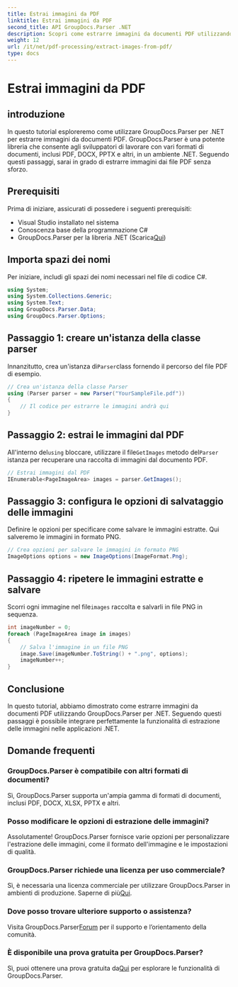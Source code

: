 ```yaml
---
title: Estrai immagini da PDF
linktitle: Estrai immagini da PDF
second_title: API GroupDocs.Parser .NET
description: Scopri come estrarre immagini da documenti PDF utilizzando GroupDocs.Parser per .NET. Guida passo passo con esempi di codice.
weight: 12
url: /it/net/pdf-processing/extract-images-from-pdf/
type: docs
---
```

# Estrai immagini da PDF

## introduzione
In questo tutorial esploreremo come utilizzare GroupDocs.Parser per .NET per estrarre immagini da documenti PDF. GroupDocs.Parser è una potente libreria che consente agli sviluppatori di lavorare con vari formati di documenti, inclusi PDF, DOCX, PPTX e altri, in un ambiente .NET. Seguendo questi passaggi, sarai in grado di estrarre immagini dai file PDF senza sforzo.
## Prerequisiti
Prima di iniziare, assicurati di possedere i seguenti prerequisiti:
- Visual Studio installato nel sistema
- Conoscenza base della programmazione C#
-  GroupDocs.Parser per la libreria .NET (Scarica[Qui](https://releases.groupdocs.com/parser/net/))

## Importa spazi dei nomi
Per iniziare, includi gli spazi dei nomi necessari nel file di codice C#.
```csharp
using System;
using System.Collections.Generic;
using System.Text;
using GroupDocs.Parser.Data;
using GroupDocs.Parser.Options;
```
## Passaggio 1: creare un'istanza della classe parser
 Innanzitutto, crea un'istanza di`Parser`class fornendo il percorso del file PDF di esempio.
```csharp
// Crea un'istanza della classe Parser
using (Parser parser = new Parser("YourSampleFile.pdf"))
{
    // Il codice per estrarre le immagini andrà qui
}
```
## Passaggio 2: estrai le immagini dal PDF
 All'interno del`using` bloccare, utilizzare il file`GetImages` metodo del`Parser` istanza per recuperare una raccolta di immagini dal documento PDF.
```csharp
// Estrai immagini dal PDF
IEnumerable<PageImageArea> images = parser.GetImages();
```
## Passaggio 3: configura le opzioni di salvataggio delle immagini
Definire le opzioni per specificare come salvare le immagini estratte. Qui salveremo le immagini in formato PNG.
```csharp
// Crea opzioni per salvare le immagini in formato PNG
ImageOptions options = new ImageOptions(ImageFormat.Png);
```
## Passaggio 4: ripetere le immagini estratte e salvare
 Scorri ogni immagine nel file`images` raccolta e salvarli in file PNG in sequenza.
```csharp
int imageNumber = 0;
foreach (PageImageArea image in images)
{
    // Salva l'immagine in un file PNG
    image.Save(imageNumber.ToString() + ".png", options);
    imageNumber++;
}
```

## Conclusione
In questo tutorial, abbiamo dimostrato come estrarre immagini da documenti PDF utilizzando GroupDocs.Parser per .NET. Seguendo questi passaggi è possibile integrare perfettamente la funzionalità di estrazione delle immagini nelle applicazioni .NET.

## Domande frequenti
### GroupDocs.Parser è compatibile con altri formati di documenti?
Sì, GroupDocs.Parser supporta un'ampia gamma di formati di documenti, inclusi PDF, DOCX, XLSX, PPTX e altri.
### Posso modificare le opzioni di estrazione delle immagini?
Assolutamente! GroupDocs.Parser fornisce varie opzioni per personalizzare l'estrazione delle immagini, come il formato dell'immagine e le impostazioni di qualità.
### GroupDocs.Parser richiede una licenza per uso commerciale?
 Sì, è necessaria una licenza commerciale per utilizzare GroupDocs.Parser in ambienti di produzione. Saperne di più[Qui](https://purchase.groupdocs.com/buy).
### Dove posso trovare ulteriore supporto o assistenza?
 Visita GroupDocs.Parser[Forum](https://forum.groupdocs.com/c/parser/17) per il supporto e l’orientamento della comunità.
### È disponibile una prova gratuita per GroupDocs.Parser?
 Sì, puoi ottenere una prova gratuita da[Qui](https://releases.groupdocs.com/) per esplorare le funzionalità di GroupDocs.Parser.
